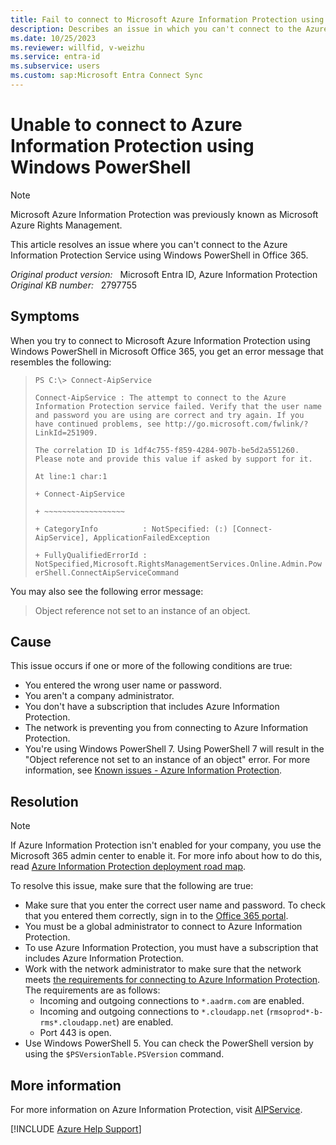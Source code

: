 ```yaml
---
title: Fail to connect to Microsoft Azure Information Protection using Windows PowerShell
description: Describes an issue in which you can't connect to the Azure Information Protection service by using Windows PowerShell in Office 365. Provides a resolution.
ms.date: 10/25/2023
ms.reviewer: willfid, v-weizhu
ms.service: entra-id
ms.subservice: users
ms.custom: sap:Microsoft Entra Connect Sync
---
```

# Unable to connect to Azure Information Protection using Windows PowerShell

> [!NOTE]
> Microsoft Azure Information Protection was previously known as Microsoft Azure Rights Management.

This article resolves an issue where you can't connect to the Azure Information Protection Service using Windows PowerShell in Office 365.

_Original product version:_ &nbsp; Microsoft Entra ID, Azure Information Protection  
_Original KB number:_ &nbsp; 2797755

## Symptoms

When you try to connect to Microsoft Azure Information Protection using Windows PowerShell in Microsoft Office 365, you get an error message that resembles the following:

> `PS C:\> Connect-AipService`
>
> `Connect-AipService : The attempt to connect to the Azure Information Protection service failed. Verify that the user name and password you are using are correct and try again. If you have continued problems, see http://go.microsoft.com/fwlink/?LinkId=251909.`
>
> `The correlation ID is 1df4c755-f859-4284-907b-be5d2a551260. Please note and provide this value if asked by support for it.`
>
> `At line:1 char:1`
>
> `+ Connect-AipService`
>
> `+ ~~~~~~~~~~~~~~~~~~`
>
> `+ CategoryInfo          : NotSpecified: (:) [Connect-AipService], ApplicationFailedException`
>
> `+ FullyQualifiedErrorId : NotSpecified,Microsoft.RightsManagementServices.Online.Admin.PowerShell.ConnectAipServiceCommand`

You may also see the following error message:

> Object reference not set to an instance of an object.

## Cause

This issue occurs if one or more of the following conditions are true:

- You entered the wrong user name or password.
- You aren't a company administrator.
- You don't have a subscription that includes Azure Information Protection.
- The network is preventing you from connecting to Azure Information Protection.
- You're using Windows PowerShell 7. Using PowerShell 7 will result in the "Object reference not set to an instance of an object" error. For more information, see [Known issues - Azure Information Protection](/azure/information-protection/known-issues#powershell-support-for-the-azure-information-protection-client).

## Resolution

> [!NOTE]
> If Azure Information Protection isn't enabled for your company, you use the Microsoft 365 admin center to enable it. For more info about how to do this, read [Azure Information Protection deployment road map](/azure/information-protection/deployment-roadmap).

To resolve this issue, make sure that the following are true:

- Make sure that you enter the correct user name and password. To check that you entered them correctly, sign in to the [Office 365 portal](https://portal.office.com).
- You must be a global administrator to connect to Azure Information Protection.
- To use Azure Information Protection, you must have a subscription that includes Azure Information Protection.
- Work with the network administrator to make sure that the network meets [the requirements for connecting to Azure Information Protection](/azure/information-protection/requirements#firewalls-and-network-infrastructure). The requirements are as follows:
  - Incoming and outgoing connections to `*.aadrm.com` are enabled.
  - Incoming and outgoing connections to `*.cloudapp.net` (`rmsoprod*-b-rms*.cloudapp.net`) are enabled.
  - Port 443 is open.
- Use Windows PowerShell 5. You can check the PowerShell version by using the `$PSVersionTable.PSVersion` command.

## More information

For more information on Azure Information Protection, visit [AIPService](/powershell/module/aipservice/).

[!INCLUDE [Azure Help Support](../../../includes/azure-help-support.md)]
